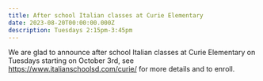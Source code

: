 ```yaml
---
title: After school Italian classes at Curie Elementary
date: 2023-08-20T00:00:00.000Z
description: Tuesdays 2:15pm-3:45pm
---
```


We are glad to announce after school Italian classes at Curie Elementary on Tuesdays starting on October 3rd,
see <https://www.italianschoolsd.com/curie/> for more details and to enroll.
